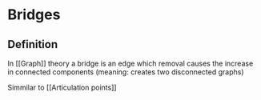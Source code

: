 # Bridges
## Definition
In [[Graph]] theory a bridge is an edge which removal causes the increase in connected components (meaning: creates two disconnected graphs)

Simmilar to [[Articulation points]]